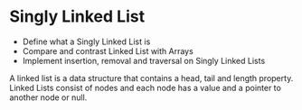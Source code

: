 # Singly Linked List
- Define what a Singly Linked List is
- Compare and contrast Linked List with Arrays
- Implement insertion, removal and traversal on Singly Linked Lists

A linked list is a data structure that contains a head, tail and length property. Linked Lists consist of nodes and each node has a value and a pointer to another node or null.